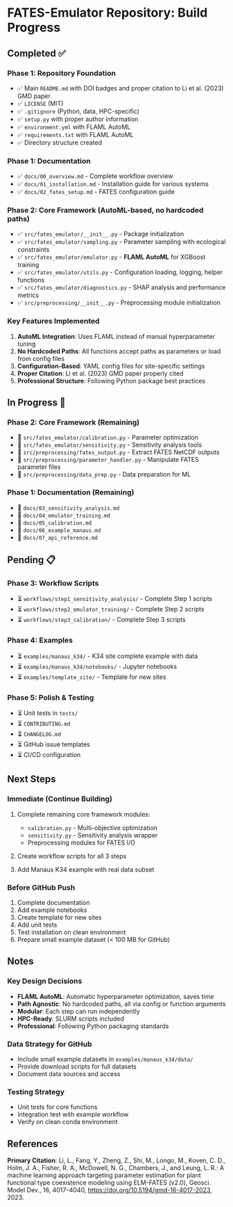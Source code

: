 # FATES-Emulator Repository: Build Progress

## Completed ✅

### Phase 1: Repository Foundation
- ✅ Main `README.md` with DOI badges and proper citation to Li et al. (2023) GMD paper
- ✅ `LICENSE` (MIT)
- ✅ `.gitignore` (Python, data, HPC-specific)
- ✅ `setup.py` with proper author information
- ✅ `environment.yml` with FLAML AutoML
- ✅ `requirements.txt` with FLAML AutoML
- ✅ Directory structure created

### Phase 1: Documentation
- ✅ `docs/00_overview.md` - Complete workflow overview
- ✅ `docs/01_installation.md` - Installation guide for various systems
- ✅ `docs/02_fates_setup.md` - FATES configuration guide

### Phase 2: Core Framework (AutoML-based, no hardcoded paths)
- ✅ `src/fates_emulator/__init__.py` - Package initialization
- ✅ `src/fates_emulator/sampling.py` - Parameter sampling with ecological constraints
- ✅ `src/fates_emulator/emulator.py` - **FLAML AutoML** for XGBoost training
- ✅ `src/fates_emulator/utils.py` - Configuration loading, logging, helper functions
- ✅ `src/fates_emulator/diagnostics.py` - SHAP analysis and performance metrics
- ✅ `src/preprocessing/__init__.py` - Preprocessing module initialization

### Key Features Implemented
1. **AutoML Integration**: Uses FLAML instead of manual hyperparameter tuning
2. **No Hardcoded Paths**: All functions accept paths as parameters or load from config files
3. **Configuration-Based**: YAML config files for site-specific settings
4. **Proper Citation**: Li et al. (2023) GMD paper properly cited
5. **Professional Structure**: Following Python package best practices

## In Progress 🚧

### Phase 2: Core Framework (Remaining)
- 🚧 `src/fates_emulator/calibration.py` - Parameter optimization
- 🚧 `src/fates_emulator/sensitivity.py` - Sensitivity analysis tools  
- 🚧 `src/preprocessing/fates_output.py` - Extract FATES NetCDF outputs
- 🚧 `src/preprocessing/parameter_handler.py` - Manipulate FATES parameter files
- 🚧 `src/preprocessing/data_prep.py` - Data preparation for ML

### Phase 1: Documentation (Remaining)
- 🚧 `docs/03_sensitivity_analysis.md`
- 🚧 `docs/04_emulator_training.md`
- 🚧 `docs/05_calibration.md`
- 🚧 `docs/06_example_manaus.md`
- 🚧 `docs/07_api_reference.md`

## Pending 📋

### Phase 3: Workflow Scripts
- ⏳ `workflows/step1_sensitivity_analysis/` - Complete Step 1 scripts
- ⏳ `workflows/step2_emulator_training/` - Complete Step 2 scripts
- ⏳ `workflows/step3_calibration/` - Complete Step 3 scripts

### Phase 4: Examples
- ⏳ `examples/manaus_k34/` - K34 site complete example with data
- ⏳ `examples/manaus_k34/notebooks/` - Jupyter notebooks
- ⏳ `examples/template_site/` - Template for new sites

### Phase 5: Polish & Testing
- ⏳ Unit tests in `tests/`
- ⏳ `CONTRIBUTING.md`
- ⏳ `CHANGELOG.md`
- ⏳ GitHub issue templates
- ⏳ CI/CD configuration

## Next Steps

### Immediate (Continue Building)
1. Complete remaining core framework modules:
   - `calibration.py` - Multi-objective optimization
   - `sensitivity.py` - Sensitivity analysis wrapper
   - Preprocessing modules for FATES I/O

2. Create workflow scripts for all 3 steps

3. Add Manaus K34 example with real data subset

### Before GitHub Push
1. Complete documentation
2. Add example notebooks
3. Create template for new sites
4. Add unit tests
5. Test installation on clean environment
6. Prepare small example dataset (< 100 MB for GitHub)

## Notes

### Key Design Decisions
- **FLAML AutoML**: Automatic hyperparameter optimization, saves time
- **Path Agnostic**: No hardcoded paths, all via config or function arguments
- **Modular**: Each step can run independently
- **HPC-Ready**: SLURM scripts included
- **Professional**: Following Python packaging standards

### Data Strategy for GitHub
- Include small example datasets in `examples/manaus_k34/data/`
- Provide download scripts for full datasets
- Document data sources and access

### Testing Strategy
- Unit tests for core functions
- Integration test with example workflow
- Verify on clean conda environment

## References

**Primary Citation**:
Li, L., Fang, Y., Zheng, Z., Shi, M., Longo, M., Koven, C. D., Holm, J. A., Fisher, R. A., McDowell, N. G., Chambers, J., and Leung, L. R.: A machine learning approach targeting parameter estimation for plant functional type coexistence modeling using ELM-FATES (v2.0), Geosci. Model Dev., 16, 4017–4040, https://doi.org/10.5194/gmd-16-4017-2023, 2023.

